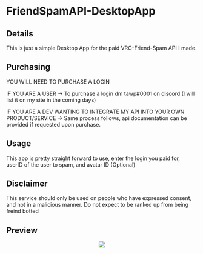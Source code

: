

# FriendSpamAPI-DesktopApp

## Details
This is just a simple Desktop App for the paid VRC-Friend-Spam API I made. 

## Purchasing
YOU WILL NEED TO PURCHASE A LOGIN


IF YOU ARE A USER -> To purchase a login dm tawp#0001 on discord (I will list it on my site in the coming days)


IF YOU ARE A DEV WANTING TO INTEGRATE MY API INTO YOUR OWN PRODUCT/SERVICE -> Same process follows, api documentation can be provided if requested upon purchase.

## Usage
This app is pretty straight forward to use, enter the login you paid for, userID of the user to spam, and avatar ID (Optional)

## Disclaimer
This service should only be used on people who have expressed consent, and not in a malicious manner. Do not expect to be ranked up from being freind botted


## Preview
<p align="center">
  <img src="https://i.ibb.co/tcFZGpC/Friend-Spam-Desktop-Preview.gif" />
</p>
